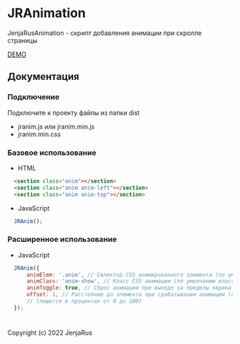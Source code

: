 # JRAnimation

JenjaRusAnimation - скрипт добавления анимации при скролле страницы

[DEMO](jenjarus.github.io/jranim/index.html)

## Документация

### Подключение

Подключите к проекту файлы из папки dist
- jranim.js или jranim.min.js
- jranim.min.css

### Базовое использование

- HTML

```html
  <section class="anim"></section>
  <section class="anim anim-left"></section>
  <section class="anim anim-top"></section>
```

- JavaScript

```javascript
  JRAnim();
```

### Расширенное использование

- JavaScript

```javascript
  JRAnim({
      animElem: '.anim', // Селектор CSS анимированного элемента (по умолчанию класс anim) 
      animClass: 'anim-show', // Класс CSS анимации (по умолчанию класс anim-show) 
      animToggle: true, // Сброс анимации при выходе за пределы экрана
      offset: 1, // Расстояние до элемента при срабатывании анимации (по умолчанию 1%)
      // (пишется в процентах от 0 до 100)
  });
```

#
Copyright (c) 2022 JenjaRus
